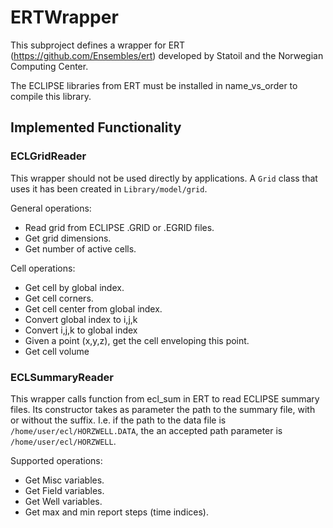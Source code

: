 # ERTWrapper

This subproject defines a wrapper for ERT (https://github.com/Ensembles/ert) developed by Statoil and the Norwegian Computing Center.

The ECLIPSE libraries from ERT must be installed in name_vs_order to compile this library.



## Implemented Functionality

### ECLGridReader

This wrapper should not be used directly by applications. A `Grid` class that uses it has been created in `Library/model/grid`.

General operations:

* Read grid from ECLIPSE .GRID or .EGRID files.
* Get grid dimensions.
* Get number of active cells.

Cell operations:

* Get cell by global index.
* Get cell corners.
* Get cell center from global index.
* Convert global index to i,j,k
* Convert i,j,k to global index
* Given a point (x,y,z), get the cell enveloping this point.
* Get cell volume

### ECLSummaryReader

This wrapper calls function from ecl_sum in ERT to read ECLIPSE summary files. Its constructor takes as parameter the path to the summary file, with or without the suffix. I.e. if the path to the data file is `/home/user/ecl/HORZWELL.DATA`, the an accepted path parameter is `/home/user/ecl/HORZWELL`.

Supported operations:

* Get Misc variables.
* Get Field variables.
* Get Well variables.
* Get max and min report steps (time indices).
